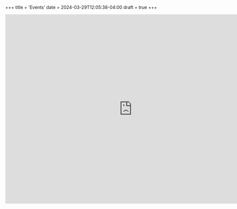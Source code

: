 +++
title = 'Events'
date = 2024-03-29T12:05:38-04:00
draft = true
+++

<iframe src="https://calendar.google.com/calendar/embed?src=df35b243b546f45efd82841164b26fb7f246916bea305b17faba6c2523741dd6%40group.calendar.google.com&ctz=America%2FDetroit" style="border: 0" width="800" height="600" frameborder="0" scrolling="no"></iframe>
